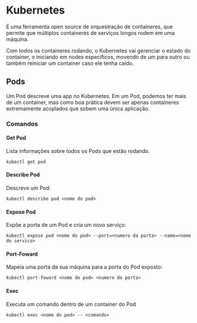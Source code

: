 # Kubernetes

É uma ferramenta open source de orquestração de containeres, que permite
que múltiplos containeres de serviços longos rodem em uma máquina.

Com todos os containeres rodando, o Kubernetes vai gerenciar o estado do
container, o iniciando em nodes específicos, movendo de um para outro ou
também reiniciar um container caso ele tenha caído.

## Pods

Um Pod descreve uma app no Kubernetes. Em um Pod, podemos ter mais de um
container, mas como boa prática devem ser apenas containeres extremamente
acoplados que sobem uma única aplicação.

### Comandos

#### Get Pod

Lista informações sobre todos os Pods que estão rodando.

	kubectl get pod

#### Describe Pod

Descreve um Pod:

	kubectl describe pod <nome do pod>

#### Expose Pod

Expôe a porta de um Pod e cria um novo serviço:

	kubectl expose pod <nome do pod> --port=<numero da porta> --name=<nome do servico>

#### Port-Foward

Mapeia uma porta da sua máquina para a porta do Pod exposto:

	kubectl port-foward <nome do pod> <numero da porta>

#### Exec

Executa um comando dentro de um container do Pod

	kubectl exec <nome do pod> -- <comando>
